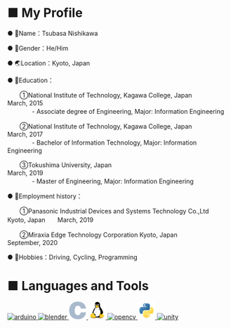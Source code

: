 <p align="left">
 <h1 align="left">■ My Profile</h1>
 <p align="left">● 👤Name：Tsubasa Nishikawa</p>
 <p align="left">● 👨Gender：He/Him</p>
 <p align="left">● 🌏Location：Kyoto, Japan</p>
 <p align="left">● 🏫Education：</p>
 <p align="left"> 　　①National Institute of Technology, Kagawa College, Japan　　　　　　　　　　March, 2015 <br>
 　　　　- Associate degree of Engineering, Major: Information Engineering </p>
 <p align="left"> 　　②National Institute of Technology, Kagawa College, Japan　　　　　　　　　　March, 2017 <br>
 　　　　- Bachelor of Information Technology, Major: Information Engineering </p>
 <p align="left"> 　　③Tokushima University, Japan　　　　　　　　　　　　　　　　　　　　　　  March, 2019 <br>
 　　　　- Master of Engineering, Major: Information Engineering </p>
 <p align="left">● 💪Employment history：</p>
 <p align="left"> 　　①Panasonic Industrial Devices and Systems Technology Co.,Ltd Kyoto, Japan　　March, 2019 <br>
 <p align="left"> 　　②Miraxia Edge Technology Corporation Kyoto, Japan　　　　　　　　　　　　September, 2020 <br>
 <p align="left">● 🚴Hobbies：Driving, Cycling, Programming</p>
</p>

<h1 align="left">■ Languages and Tools</h1>
<p align="left">
 <a href="https://www.arduino.cc/" target="_blank" rel="noreferrer"> <img src="https://cdn.worldvectorlogo.com/logos/arduino-1.svg" alt="arduino" width="40" height="40"/> </a>
 <a href="https://www.blender.org/" target="_blank" rel="noreferrer"> <img src="https://download.blender.org/branding/community/blender_community_badge_white.svg" alt="blender" width="40" height="40"/> </a>
 <a href="https://www.cprogramming.com/" target="_blank" rel="noreferrer"> <img src="https://raw.githubusercontent.com/devicons/devicon/master/icons/c/c-original.svg" alt="c" width="40" height="40"/> </a>
 <a href="https://www.linux.org/" target="_blank" rel="noreferrer"> <img src="https://raw.githubusercontent.com/devicons/devicon/master/icons/linux/linux-original.svg" alt="linux" width="40" height="40"/> </a>
 <a href="https://opencv.org/" target="_blank" rel="noreferrer"> <img src="https://www.vectorlogo.zone/logos/opencv/opencv-icon.svg" alt="opencv" width="40" height="40"/> </a>
 <a href="https://www.python.org" target="_blank" rel="noreferrer"> <img src="https://raw.githubusercontent.com/devicons/devicon/master/icons/python/python-original.svg" alt="python" width="40" height="40"/> </a>
 <a href="https://unity.com/" target="_blank" rel="noreferrer"> <img src="https://www.vectorlogo.zone/logos/unity3d/unity3d-icon.svg" alt="unity" width="40" height="40"/> </a>
</p>

<!--
**westriver-jp/westriver-jp** is a ✨ _special_ ✨ repository because its `README.md` (this file) appears on your GitHub profile.

Here are some ideas to get you started:

- 🔭 I’m currently working on ...
- 🌱 I’m currently learning ...
- 👯 I’m looking to collaborate on ...
- 🤔 I’m looking for help with ...
- 💬 Ask me about ...
- 📫 How to reach me: ...
- 😄 Pronouns: ...
- ⚡ Fun fact: ...
-->
